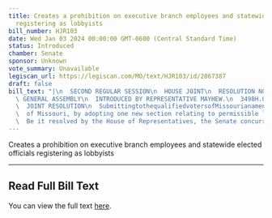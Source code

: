 ```yaml
---
title: Creates a prohibition on executive branch employees and statewide elected officials
  registering as lobbyists
bill_number: HJR103
date: Wed Jan 03 2024 00:00:00 GMT-0600 (Central Standard Time)
status: Introduced
chamber: Senate
sponsor: Unknown
vote_summary: Unavailable
legiscan_url: https://legiscan.com/MO/text/HJR103/id/2867387
draft: false
bill_text: "|\n  SECOND REGULAR SESSION\n  HOUSE JOINT\n  RESOLUTION NO. 103\n  102ND\
  \ GENERAL ASSEMBLY\n  INTRODUCED BY REPRESENTATIVE MAYHEW.\n  3498H.01I DANARADEMANMILLER,ChiefClerk\n\
  \  JOINT RESOLUTION\n  SubmittingtothequalifiedvotersofMissourianamendmenttoArticleIVoftheConstitution\n\
  \  of Missouri, by adopting one new section relating to permissible lobbying activities.\n\
  \  Be it resolved by the House of Representatives, the Senate concurring therein:"
---
```

Creates a prohibition on executive branch employees and statewide elected officials registering as lobbyists

---

## Read Full Bill Text

You can view the full text [here](https://legiscan.com/MO/text/HJR103/id/2867387).
